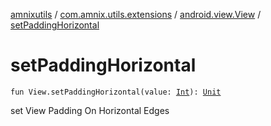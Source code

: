 [amnixutils](../../index.md) / [com.amnix.utils.extensions](../index.md) / [android.view.View](index.md) / [setPaddingHorizontal](./set-padding-horizontal.md)

# setPaddingHorizontal

`fun View.setPaddingHorizontal(value: `[`Int`](https://kotlinlang.org/api/latest/jvm/stdlib/kotlin/-int/index.html)`): `[`Unit`](https://kotlinlang.org/api/latest/jvm/stdlib/kotlin/-unit/index.html)

set View Padding On Horizontal Edges

